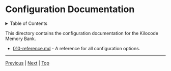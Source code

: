 # Configuration Documentation

<details>
<summary>Table of Contents</summary>

- [010-reference.md](./010-reference.md)

</details>

This directory contains the configuration documentation for the Kilocode Memory Bank.

- [010-reference.md](./010-reference.md) - A reference for all configuration options.

---
[Previous](../000-index.md) | [Next](./010-reference.md) | [Top](../000-index.md)

